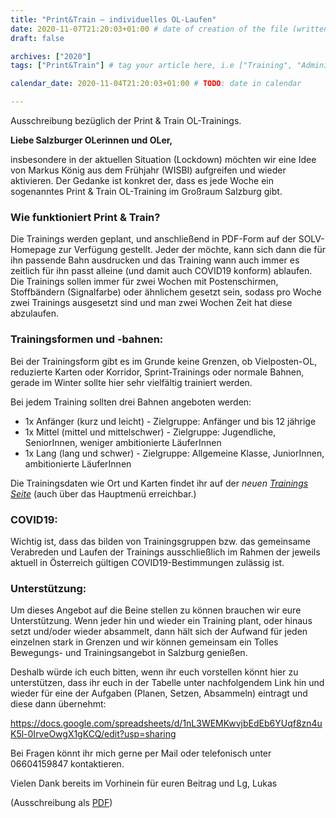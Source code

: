 ```yaml
---
title: "Print&Train – individuelles OL-Laufen"
date: 2020-11-07T21:20:03+01:00 # date of creation of the file (written)
draft: false

archives: ["2020"]
tags: ["Print&Train"] # tag your article here, i.e ["Training", "Administratives"]

calendar_date: 2020-11-04T21:20:03+01:00 # TODO: date in calendar

---
```


Ausschreibung bezüglich der Print & Train OL-Trainings.

<!--more-->

**Liebe Salzburger OLerinnen und OLer,**

insbesondere in der aktuellen Situation (Lockdown) möchten wir eine Idee von Markus König aus dem Frühjahr (WISBI) aufgreifen und wieder aktivieren. Der Gedanke ist konkret der, dass es jede Woche ein sogenanntes Print & Train OL-Training im Großraum Salzburg gibt.

### Wie funktioniert Print & Train?

Die Trainings werden geplant, und anschließend in PDF-Form auf der SOLV-Homepage zur Verfügung gestellt. Jeder der möchte, kann sich dann die für ihn passende Bahn ausdrucken und das Training wann auch immer es zeitlich für ihn passt alleine (und damit auch COVID19 konform) ablaufen. Die Trainings sollen immer für zwei Wochen mit Postenschirmen, Stoffbändern (Signalfarbe) oder ähnlichem gesetzt sein, sodass pro Woche zwei Trainings ausgesetzt sind und man zwei Wochen Zeit hat diese abzulaufen.

### Trainingsformen und -bahnen:

Bei der Trainingsform gibt es im Grunde keine Grenzen, ob Vielposten-OL, reduzierte Karten oder Korridor, Sprint-Trainings oder normale Bahnen, gerade im Winter sollte hier sehr vielfältig trainiert werden.

Bei jedem Training sollten drei Bahnen angeboten werden:

- 1x Anfänger (kurz und leicht) - Zielgruppe: Anfänger und bis 12 jährige
- 1x Mittel (mittel und mittelschwer) - Zielgruppe: Jugendliche, SeniorInnen, weniger ambitionierte LäuferInnen
- 1x Lang (lang und schwer) - Zielgruppe: Allgemeine Klasse, JuniorInnen, ambitionierte LäuferInnen

Die Trainingsdaten wie Ort und Karten findet ihr auf der *neuen [Trainings Seite](/training/pat_w_2020_2021/)* (auch über das Hauptmenü erreichbar.)

### COVID19:

Wichtig ist, dass das bilden von Trainingsgruppen bzw. das gemeinsame Verabreden und Laufen der Trainings ausschließlich im Rahmen der jeweils aktuell in Österreich gültigen COVID19-Bestimmungen zulässig ist.

### Unterstützung:

Um dieses Angebot auf die Beine stellen zu können brauchen wir eure Unterstützung. Wenn jeder hin und wieder ein Training plant, oder hinaus setzt und/oder wieder absammelt, dann hält sich der Aufwand für jeden einzelnen stark in Grenzen und wir können gemeinsam ein Tolles Bewegungs- und Trainingsangebot in Salzburg genießen.

Deshalb würde ich euch bitten, wenn ihr euch vorstellen könnt hier zu unterstützen, dass ihr euch in der Tabelle unter nachfolgendem Link hin und wieder für eine der Aufgaben (Planen, Setzen, Absammeln) eintragt und diese dann übernehmt:

https://docs.google.com/spreadsheets/d/1nL3WEMKwvjbEdEb6YUqf8zn4uK5l-0IrveOwgX1gKCQ/edit?usp=sharing

Bei Fragen könnt ihr mich gerne per Mail oder telefonisch unter 06604159847 kontaktieren.

Vielen Dank bereits im Vorhinein für euren Beitrag und Lg,
Lukas

(Ausschreibung als [PDF](./Ausschreibung%20Print%20&%20Trainig%20-%20Winter%202020_2021.pdf))